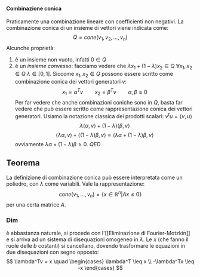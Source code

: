 #### Combinazione conica
Praticamente una combinazione lineare con coefficienti non negativi. La combinazione conica di un insieme di vettori viene indicata come:
$$
Q = cone(v_1,v_2,\dots, v_n) 
$$
Alcunche proprietà:
1. è un insieme non vuoto, infatti $0 \in Q$ 
2. è un _insieme convesso_:
facciamo vedere che $\lambda x_1 + (1-\lambda)x_2 \in Q$ $\forall x_1,x_2 \in Q$ $\lambda \in [0,1]$. Siccome $x_1,x_2 \in Q$ possono essere scritto come combinazione conica dei vettori generatori $v$:
$$
x_1 = \alpha^Tv \qquad x_2 = \beta^Tv \qquad \alpha,\beta \geq 0
$$
Per far vedere che anche combinazioni coniche sono in $Q$, basta far vedere che può essere scritto come rappresentazione conica dei vettori generatori. Usiamo la notazione classica dei prodotti scalari: $v^tu = \langle v,u \rangle$ 
$$
\lambda \langle \alpha, v \rangle + (1-\lambda)\langle \beta, v \rangle
$$
$$
\langle \lambda \alpha, v \rangle + \langle (1-\lambda)\beta, v \rangle = \langle \lambda \alpha + (1-\lambda)\beta, v\rangle
$$
ovviamente $\lambda \alpha + (1-\lambda)\beta \geq 0$. $QED$

## Teorema
La definizione di combinazione conica può essere interpretata come un poliedro, con $\lambda$ come variabili. Vale la rappresentazione:
$$
cone(v_1,\dots,v_n)= \{x \in \mathbb{R}^n \vert Ax \leq 0\}
$$
per una certa matrice $A$. 
### Dim
è abbastanza naturale, si procede con l'[[Eliminazione di Fourier-Motzkin]] e si arriva ad un sistema di disequazioni omogeneo in $\lambda$. Le $x$ (che fanno il ruole delle $b$ costanti) si cancellano, dovendo trasformare le equazioni in due disequazioni con segno opposto:
$$
\lambda^Tv = x \quad
\begin{cases}
\lambda^T \leq x \\
-\lambda^Tx \leq -x
\end{cases}
$$





